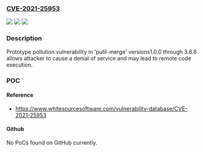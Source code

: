 ### [CVE-2021-25953](https://cve.mitre.org/cgi-bin/cvename.cgi?name=CVE-2021-25953)
![](https://img.shields.io/static/v1?label=Product&message=putil-merge&color=blue)
![](https://img.shields.io/static/v1?label=Version&message=n%2Fa&color=blue)
![](https://img.shields.io/static/v1?label=Vulnerability&message=Prototype%20Pollution&color=brighgreen)

### Description

Prototype pollution vulnerability in 'putil-merge' versions1.0.0 through 3.6.6 allows attacker to cause a denial of service and may lead to remote code execution.

### POC

#### Reference
- https://www.whitesourcesoftware.com/vulnerability-database/CVE-2021-25953

#### Github
No PoCs found on GitHub currently.


